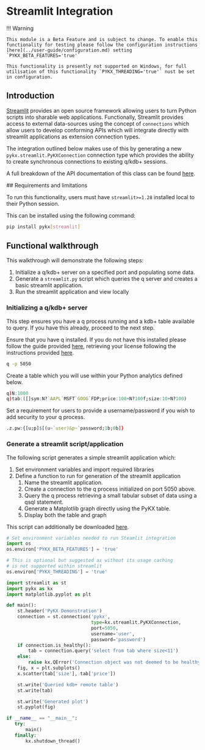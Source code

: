 # Streamlit Integration

!!! Warning

	This module is a Beta Feature and is subject to change. To enable this functionality for testing please follow the configuration instructions [here](../user-guide/configuration.md) setting `PYKX_BETA_FEATURES='true'`

	This functionality is presently not supported on Windows, for full utilisation of this functionality `PYKX_THREADING='true'` nust be set in configuration.

## Introduction

[Streamlit](https://streamlit.io) provides an open source framework allowing users to turn Python scripts into sharable web applications. Functionally, Streamlit provides access to external data-sources using the concept of `connections` which allow users to develop conforming APIs which will integrate directly with streamlit applications as extension connection types.

The integration outlined below makes use of this by generating a new `pykx.streamlit.PyKXConnection` connection type which provides the ability to create synchronous connections to existing q/kdb+ sessions.

A full breakdown of the API documentation of this class can be found [here](../api/streamlit.md).

## Requirements and limitations

To run this functionality, users must have `streamlit>=1.28` installed local to their Python session.

This can be installed using the following command:

```bash
pip install pykx[streamlit]
```


## Functional walkthrough

This walkthrough will demonstrate the following steps:

1. Initialize a q/kdb+ server on a specified port and populating some data.
1. Generate a `streamlit.py` script which queries the q server and creates a basic streamlit application.
1. Run the streamlit application and view locally

### Initializing a q/kdb+ server

This step ensures you have a q process running and a kdb+ table available to query. If you have this already, proceed to the next step.

Ensure that you have q installed. If you do not have this installed please follow the guide provided [here](https://code.kx.com/q/learn/install/), retrieving your license following the instructions provided [here](https://kx.com/kdb-insights-personal-edition-license-download).

```bash
q -p 5050
```

Create a table which you will use within your Python analytics defined below.

```q
q)N:1000
q)tab:([]sym:N?`AAPL`MSFT`GOOG`FDP;price:100+N?100f;size:10+N?100)
```

Set a requirement for users to provide a username/password if you wish to add security to your q process.

```q
.z.pw:{[u;p]$[(u~`user)&p~`password;1b;0b]}
```

### Generate a streamlit script/application

The following script generates a simple streamlit application which:

1. Set environment variables and import required libraries
1. Define a function to run for generation of the streamlit application
    1. Name the streamlit application.
    1. Create a connection to the q process initialized on port 5050 above.
    1. Query the q process retrieving a small tabular subset of data using a qsql statement.
    1. Generate a Matplotlib graph directly using the PyKX table.
    1. Display both the table and graph

This script can additionally be downloaded [here](examples/streamlit.py).

```python
# Set environment variables needed to run Steamlit integration
import os
os.environ['PYKX_BETA_FEATURES'] = 'true'

# This is optional but suggested as without its usage caching
# is not supported within streamlit
os.environ['PYKX_THREADING'] = 'true'

import streamlit as st
import pykx as kx
import matplotlib.pyplot as plt

def main():
    st.header('PyKX Demonstration')
    connection = st.connection('pykx',
                               type=kx.streamlit.PyKXConnection,
                               port=5050,
                               username='user',
                               password='password')
    if connection.is_healthy():
        tab = connection.query('select from tab where size<11')
    else:
        raise kx.QError('Connection object was not deemed to be healthy')
    fig, x = plt.subplots()
    x.scatter(tab['size'], tab['price'])

    st.write('Queried kdb+ remote table')
    st.write(tab)

    st.write('Generated plot')
    st.pyplot(fig)

if __name__ == "__main__":
   try:
       main()
   finally:
       kx.shutdown_thread()
```
